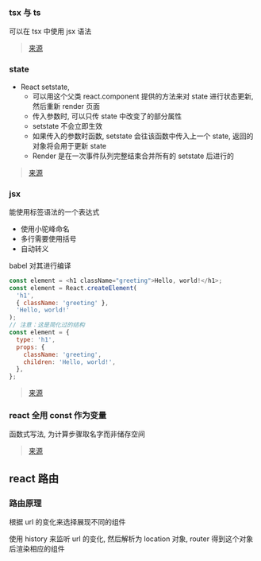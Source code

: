 ### tsx 与 ts

可以在 tsx 中使用 jsx 语法

> [来源](https://stackoverflow.com/questions/34224007/is-there-any-downside-to-using-tsx-instead-of-ts-all-the-times-in-typescript)

### state

- React setstate,
  - 可以用这个父类 react.component 提供的方法来对 state 进行状态更新, 然后重新 render 页面
  - 传入参数时, 可以只传 state 中改变了的部分属性
  - setstate 不会立即生效
  - 如果传入的参数时函数, setstate 会往该函数中传入上一个 state, 返回的对象将会用于更新 state
  - Render 是在一次事件队列完整结束合并所有的 setstate 后进行的

> [来源](http://huziketang.mangojuice.top/books/react/lesson10)

### jsx

能使用标签语法的一个表达式

- 使用小驼峰命名
- 多行需要使用括号
- 自动转义

babel 对其进行编译

```javascript
const element = <h1 className="greeting">Hello, world!</h1>;
const element = React.createElement(
  'h1',
  { className: 'greeting' },
  'Hello, world!'
);
// 注意：这是简化过的结构
const element = {
  type: 'h1',
  props: {
    className: 'greeting',
    children: 'Hello, world!',
  },
};
```

> [来源](https://zh-hans.reactjs.org/docs/introducing-jsx.html)

### react 全用 const 作为变量

函数式写法, 为计算步骤取名字而非储存空间

> [来源](https://www.zhihu.com/question/382468116/answer/1121663380)

## react 路由

### 路由原理

根据 url 的变化来选择展现不同的组件

使用 history 来监听 url 的变化, 然后解析为 location 对象, router 得到这个对象后渲染相应的组件
